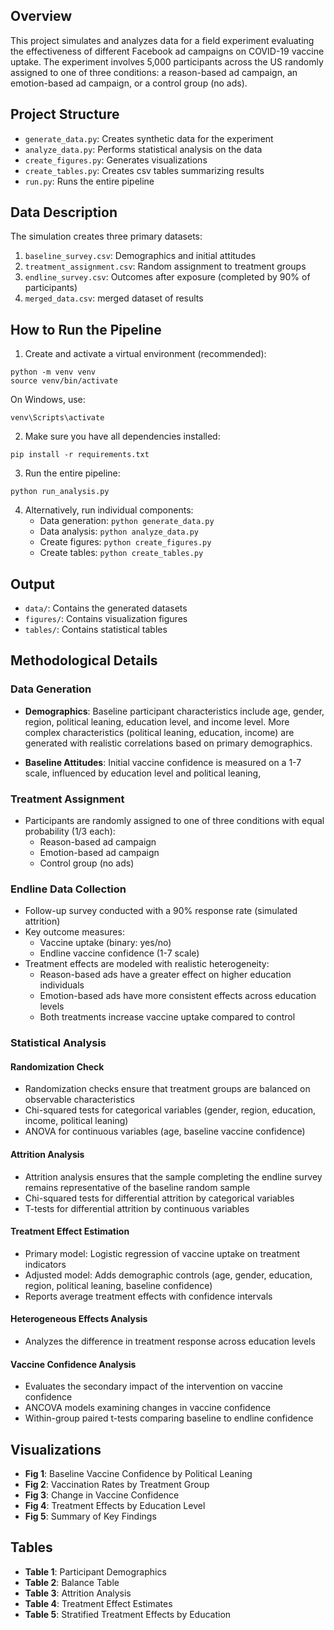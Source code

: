 ## Overview
This project simulates and analyzes data for a field experiment evaluating the effectiveness of different Facebook ad campaigns on COVID-19 vaccine uptake. The experiment involves 5,000 participants across the US randomly assigned to one of three conditions: a reason-based ad campaign, an emotion-based ad campaign, or a control group (no ads).

## Project Structure
- `generate_data.py`: Creates synthetic data for the experiment
- `analyze_data.py`: Performs statistical analysis on the data
- `create_figures.py`: Generates visualizations
- `create_tables.py`: Creates csv tables summarizing results
- `run.py`: Runs the entire pipeline

## Data Description
The simulation creates three primary datasets:
1. `baseline_survey.csv`: Demographics and initial attitudes
2. `treatment_assignment.csv`: Random assignment to treatment groups
3. `endline_survey.csv`: Outcomes after exposure (completed by 90% of participants)
4. `merged_data.csv`: merged dataset of results

## How to Run the Pipeline
1. Create and activate a virtual environment (recommended):
```
python -m venv venv
source venv/bin/activate
```
On Windows, use:
```
venv\Scripts\activate
```

2. Make sure you have all dependencies installed:
```
pip install -r requirements.txt
```

3. Run the entire pipeline:
```
python run_analysis.py
```

4. Alternatively, run individual components:
   - Data generation: `python generate_data.py`
   - Data analysis: `python analyze_data.py`
   - Create figures: `python create_figures.py`
   - Create tables: `python create_tables.py`

## Output
- `data/`: Contains the generated datasets
- `figures/`: Contains visualization figures
- `tables/`: Contains statistical tables

## Methodological Details
### Data Generation

- **Demographics**: Baseline participant characteristics include age, gender, region, political leaning, education level, and income level. More complex characteristics (political leaning, education, income) are generated with realistic correlations based on primary demographics.

- **Baseline Attitudes**: Initial vaccine confidence is measured on a 1-7 scale, influenced by education level and political leaning,

### Treatment Assignment
- Participants are randomly assigned to one of three conditions with equal probability (1/3 each):
  - Reason-based ad campaign
  - Emotion-based ad campaign
  - Control group (no ads)

### Endline Data Collection
- Follow-up survey conducted with a 90% response rate (simulated attrition)
- Key outcome measures:
  - Vaccine uptake (binary: yes/no)
  - Endline vaccine confidence (1-7 scale)
- Treatment effects are modeled with realistic heterogeneity:
  - Reason-based ads have a greater effect on higher education individuals
  - Emotion-based ads have more consistent effects across education levels
  - Both treatments increase vaccine uptake compared to control

### Statistical Analysis

#### Randomization Check
- Randomization checks ensure that treatment groups are balanced on observable characteristics
- Chi-squared tests for categorical variables (gender, region, education, income, political leaning)
- ANOVA for continuous variables (age, baseline vaccine confidence)

#### Attrition Analysis
- Attrition analysis ensures that the sample completing the endline survey remains representative of the baseline random sample
- Chi-squared tests for differential attrition by categorical variables
- T-tests for differential attrition by continuous variables

#### Treatment Effect Estimation
- Primary model: Logistic regression of vaccine uptake on treatment indicators
- Adjusted model: Adds demographic controls (age, gender, education, region, political leaning, baseline confidence)
- Reports average treatment effects with confidence intervals

#### Heterogeneous Effects Analysis
- Analyzes the difference in treatment response across education levels

#### Vaccine Confidence Analysis
- Evaluates the secondary impact of the intervention on vaccine confidence
- ANCOVA models examining changes in vaccine confidence
- Within-group paired t-tests comparing baseline to endline confidence

## Visualizations
- **Fig 1**: Baseline Vaccine Confidence by Political Leaning
- **Fig 2**: Vaccination Rates by Treatment Group
- **Fig 3**: Change in Vaccine Confidence
- **Fig 4**: Treatment Effects by Education Level
- **Fig 5**: Summary of Key Findings

## Tables
- **Table 1**: Participant Demographics
- **Table 2**: Balance Table
- **Table 3**: Attrition Analysis
- **Table 4**: Treatment Effect Estimates
- **Table 5**: Stratified Treatment Effects by Education
